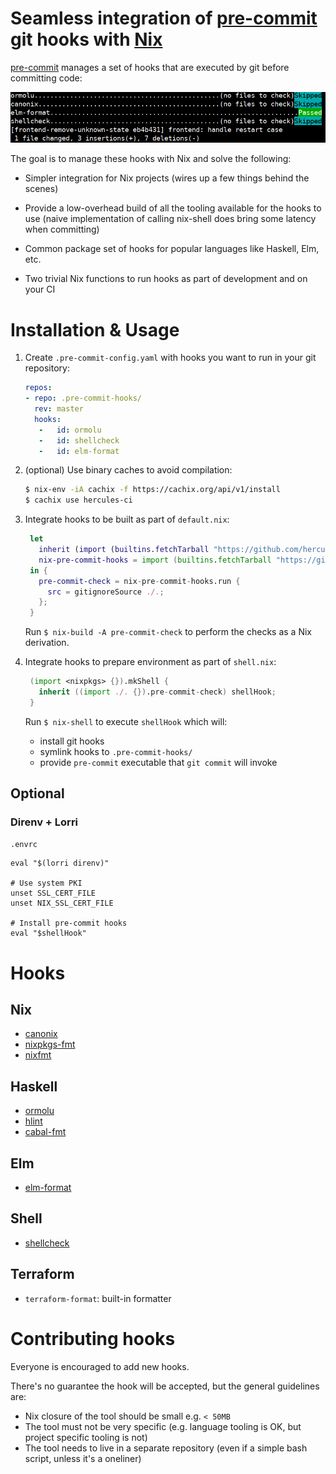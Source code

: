 # Seamless integration of [pre-commit](https://pre-commit.com/) git hooks with [Nix](https://nixos.org/nix)

[pre-commit](https://pre-commit.com/) manages a set of hooks that are executed by git before committing code:

![pre-commit.png](pre-commit.png)

The goal is to manage these hooks with Nix and solve the following:

- Simpler integration for Nix projects (wires up a few things behind the scenes)

- Provide a low-overhead build of all the tooling available for the hooks to use
   (naive implementation of calling nix-shell does bring some latency when committing)

- Common package set of hooks for popular languages like Haskell, Elm, etc.

- Two trivial Nix functions to run hooks as part of development and on your CI

# Installation & Usage

1. Create `.pre-commit-config.yaml` with hooks you want to run in your git repository:
   ```yaml
   repos:
   - repo: .pre-commit-hooks/
     rev: master
     hooks:
      -   id: ormolu
      -   id: shellcheck
      -   id: elm-format
   ```

2. (optional) Use binary caches to avoid compilation:

   ```bash
   $ nix-env -iA cachix -f https://cachix.org/api/v1/install
   $ cachix use hercules-ci
   ```

3. Integrate hooks to be built as part of `default.nix`:
   ```nix
    let
      inherit (import (builtins.fetchTarball "https://github.com/hercules-ci/gitignore/tarball/master" {})) gitignoreSource;
      nix-pre-commit-hooks = import (builtins.fetchTarball "https://github.com/hercules-ci/nix-pre-commit-hooks/tarball/master");
    in {
      pre-commit-check = nix-pre-commit-hooks.run {
        src = gitignoreSource ./.;
      };
    }
   ```

   Run `$ nix-build -A pre-commit-check` to perform the checks as a Nix derivation.

2. Integrate hooks to prepare environment as part of `shell.nix`:
   ```nix
    (import <nixpkgs> {}).mkShell {
      inherit ((import ./. {}).pre-commit-check) shellHook;
    }
   ```

   Run `$ nix-shell` to execute `shellHook` which will:
   - install git hooks
   - symlink hooks to `.pre-commit-hooks/`
   - provide `pre-commit` executable that `git commit` will invoke

## Optional

### Direnv + Lorri

`.envrc`

```
eval "$(lorri direnv)"

# Use system PKI
unset SSL_CERT_FILE
unset NIX_SSL_CERT_FILE

# Install pre-commit hooks
eval "$shellHook"
```

# Hooks

## Nix

- [canonix](https://github.com/hercules-ci/canonix/)
- [nixpkgs-fmt](https://github.com/nix-community/nixpkgs-fmt)
- [nixfmt](https://github.com/serokell/nixfmt/)

## Haskell

- [ormolu](https://github.com/tweag/ormolu)
- [hlint](https://github.com/ndmitchell/hlint)
- [cabal-fmt](https://github.com/phadej/cabal-fmt)

## Elm

- [elm-format](https://github.com/avh4/elm-format)

## Shell

- [shellcheck](https://github.com/koalaman/shellcheck)

## Terraform

- `terraform-format`: built-in formatter

# Contributing hooks

Everyone is encouraged to add new hooks.

There's no guarantee the hook will be accepted, but the general guidelines are:

- Nix closure of the tool should be small e.g. `< 50MB`
- The tool must not be very specific (e.g. language tooling is OK, but project specific tooling is not)
- The tool needs to live in a separate repository (even if a simple bash script, unless it's a oneliner)
